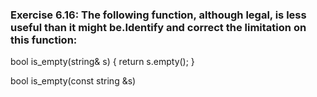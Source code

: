 ### Exercise 6.16: The following function, although legal, is less useful than it might be.Identify and correct the limitation on this function:
bool is_empty(string& s) { return s.empty(); }

bool is_empty(const string &s)      